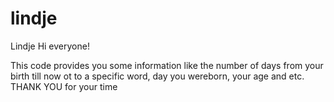 # lindje
Lindje
Hi everyone!

This code provides you some information like the number of days from your birth till now ot to a specific word, day you wereborn, your age and etc. 
THANK YOU for your time
